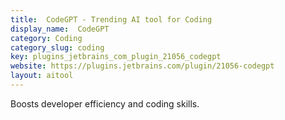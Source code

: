 ```yaml
---
title:  CodeGPT - Trending AI tool for Coding
display_name:  CodeGPT
category: Coding
category_slug: coding
key: plugins_jetbrains_com_plugin_21056_codegpt
website: https://plugins.jetbrains.com/plugin/21056-codegpt
layout: aitool
---
```


Boosts developer efficiency and coding skills.
